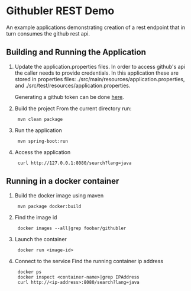 Githubler REST Demo
===================

An example applications demonstrating creation of a rest endpoint that in turn consumes the github rest api.

## Building and Running the Application 

1. Update the application.properties files.
   In order to access github's api the caller needs to provide credentials. In this application these are stored in properties files: ./src/main/resources/application.properties, and ./src/test/resources/application.properties. 

   Generating a github token can be done [here](https://github.com/settings/tokens).

2. Build the project
   From the current directory run:
 
        mvn clean package

3. Run the application
    
        mvn spring-boot:run 

4. Access the application
      
        curl http://127.0.0.1:8080/search?lang=java

## Running in a docker container
 
1. Build the docker image using maven

        mvn package docker:build

2. Find the image id

        docker images --all|grep foobar/githubler

3. Launch the container

        docker run <image-id>

4. Connect to the service 
    Find the running container ip address

        docker ps
        docker inspect <container-name>|grep IPAddress
        curl http://<ip-address>:8080/search?lang=java
